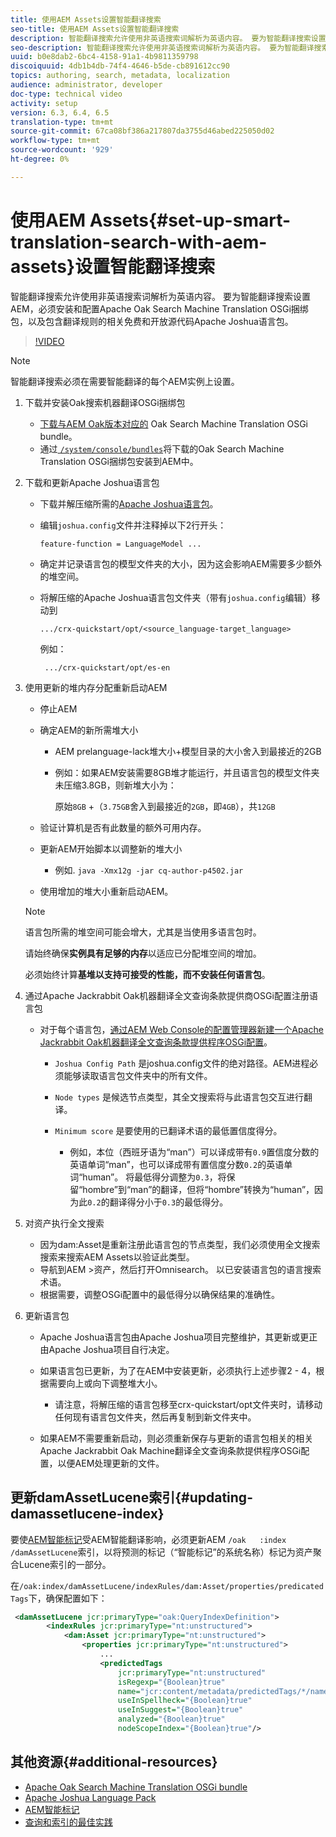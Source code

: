 ```yaml
---
title: 使用AEM Assets设置智能翻译搜索
seo-title: 使用AEM Assets设置智能翻译搜索
description: 智能翻译搜索允许使用非英语搜索词解析为英语内容。 要为智能翻译搜索设置AEM，必须安装和配置Apache Oak Search Machine Translation OSGi捆绑包，以及包含翻译规则的相关免费和开放源代码Apache Joshua语言包。
seo-description: 智能翻译搜索允许使用非英语搜索词解析为英语内容。 要为智能翻译搜索设置AEM，必须安装和配置Apache Oak Search Machine Translation OSGi捆绑包，以及包含翻译规则的相关免费和开放源代码Apache Joshua语言包。
uuid: b0e8dab2-6bc4-4158-91a1-4b9811359798
discoiquuid: 4db1b4db-74f4-4646-b5de-cb891612cc90
topics: authoring, search, metadata, localization
audience: administrator, developer
doc-type: technical video
activity: setup
version: 6.3, 6.4, 6.5
translation-type: tm+mt
source-git-commit: 67ca08bf386a217807da3755d46abed225050d02
workflow-type: tm+mt
source-wordcount: '929'
ht-degree: 0%

---
```



# 使用AEM Assets{#set-up-smart-translation-search-with-aem-assets}设置智能翻译搜索

智能翻译搜索允许使用非英语搜索词解析为英语内容。 要为智能翻译搜索设置AEM，必须安装和配置Apache Oak Search Machine Translation OSGi捆绑包，以及包含翻译规则的相关免费和开放源代码Apache Joshua语言包。

>[!VIDEO](https://video.tv.adobe.com/v/21291/?quality=9&learn=on)

>[!NOTE]
>
>智能翻译搜索必须在需要智能翻译的每个AEM实例上设置。

1. 下载并安装Oak搜索机器翻译OSGi捆绑包
   * [下载与AEM Oak版本对应的](https://search.maven.org/#search%7Cgav%7C1%7Cg%3A%22org.apache.jackrabbit%22%20AND%20a%3A%22oak-search-mt%22) Oak Search Machine Translation OSGi bundle。
   * 通过[ `/system/console/bundles`](http://localhost:4502/system/console/bundles)将下载的Oak Search Machine Translation OSGi捆绑包安装到AEM中。

2. 下载和更新Apache Joshua语言包
   * 下载并解压缩所需的[Apache Joshua语言包](https://cwiki.apache.org/confluence/display/JOSHUA/Language+Packs)。
   * 编辑`joshua.config`文件并注释掉以下2行开头：

      ```
      feature-function = LanguageModel ...
      ```

   * 确定并记录语言包的模型文件夹的大小，因为这会影响AEM需要多少额外的堆空间。
   * 将解压缩的Apache Joshua语言包文件夹（带有`joshua.config`编辑）移动到

      ```
      .../crx-quickstart/opt/<source_language-target_language>
      ```

      例如：

      ```
       .../crx-quickstart/opt/es-en
      ```

3. 使用更新的堆内存分配重新启动AEM
   * 停止AEM
   * 确定AEM的新所需堆大小

      * AEM prelanguage-lack堆大小+模型目录的大小舍入到最接近的2GB
      * 例如：如果AEM安装需要8GB堆才能运行，并且语言包的模型文件夹未压缩3.8GB，则新堆大小为：

         原始`8GB` +（`3.75GB`舍入到最接近的`2GB`，即`4GB`），共`12GB`
   * 验证计算机是否有此数量的额外可用内存。
   * 更新AEM开始脚本以调整新的堆大小

      * 例如. `java -Xmx12g -jar cq-author-p4502.jar`
   * 使用增加的堆大小重新启动AEM。

   >[!NOTE]
   >
   >语言包所需的堆空间可能会增大，尤其是当使用多语言包时。
   >
   >
   >请始终确保&#x200B;**实例具有足够的内存**&#x200B;以适应已分配堆空间的增加。
   >
   >
   >必须始终计算&#x200B;**基堆以支持可接受的性能，而不安装任何语言包**。

4. 通过Apache Jackrabbit Oak机器翻译全文查询条款提供商OSGi配置注册语言包

   * 对于每个语言包，[通过AEM Web Console的配置管理器新建一个Apache Jackrabbit Oak机器翻译全文查询条款提供程序OSGi配置](http://localhost:4502/system/console/configMgr/org.apache.jackrabbit.oak.plugins.index.mt.MTFulltextQueryTermsProviderFactory)。

      * `Joshua Config Path` 是joshua.config文件的绝对路径。AEM进程必须能够读取语言包文件夹中的所有文件。
      * `Node types` 是候选节点类型，其全文搜索将与此语言包交互进行翻译。
      * `Minimum score` 是要使用的已翻译术语的最低置信度得分。

         * 例如，本位（西班牙语为“man”）可以译成带有`0.9`置信度分数的英语单词“man”，也可以译成带有置信度分数`0.2`的英语单词“human”。 将最低得分调整为`0.3`，将保留“hombre”到“man”的翻译，但将“hombre”转换为“human”，因为此`0.2`的翻译得分小于`0.3`的最低得分。

5. 对资产执行全文搜索
   * 因为dam:Asset是重新注册此语言包的节点类型，我们必须使用全文搜索搜索来搜索AEM Assets以验证此类型。
   * 导航到AEM >资产，然后打开Omnisearch。 以已安装语言包的语言搜索术语。
   * 根据需要，调整OSGi配置中的最低得分以确保结果的准确性。

6. 更新语言包
   * Apache Joshua语言包由Apache Joshua项目完整维护，其更新或更正由Apache Joshua项目自行决定。
   * 如果语言包已更新，为了在AEM中安装更新，必须执行上述步骤2 - 4，根据需要向上或向下调整堆大小。

      * 请注意，将解压缩的语言包移至crx-quickstart/opt文件夹时，请移动任何现有语言包文件夹，然后再复制到新文件夹中。
   * 如果AEM不需要重新启动，则必须重新保存与更新的语言包相关的相关Apache Jackrabbit Oak Machine翻译全文查询条款提供程序OSGi配置，以便AEM处理更新的文件。


## 更新damAssetLucene索引{#updating-damassetlucene-index}

要使[AEM智能标记](https://helpx.adobe.com/experience-manager/6-3/assets/using/touch-ui-smart-tags.html)受AEM智能翻译影响，必须更新AEM `/oak   :index  /damAssetLucene`索引，以将预测的标记（“智能标记”的系统名称）标记为资产聚合Lucene索引的一部分。

在`/oak:index/damAssetLucene/indexRules/dam:Asset/properties/predicatedTags`下，确保配置如下：

```xml
 <damAssetLucene jcr:primaryType="oak:QueryIndexDefinition">
        <indexRules jcr:primaryType="nt:unstructured">
            <dam:Asset jcr:primaryType="nt:unstructured">
                <properties jcr:primaryType="nt:unstructured">
                    ...
                    <predictedTags
                        jcr:primaryType="nt:unstructured"
                        isRegexp="{Boolean}true"
                        name="jcr:content/metadata/predictedTags/*/name"
                        useInSpellheck="{Boolean}true"
                        useInSuggest="{Boolean}true"
                        analyzed="{Boolean}true"
                        nodeScopeIndex="{Boolean}true"/>
```

## 其他资源{#additional-resources}

* [Apache Oak Search Machine Translation OSGi bundle](https://search.maven.org/#search%7Cgav%7C1%7Cg%3A%22org.apache.jackrabbit%22%20AND%20a%3A%22oak-search-mt%22)
* [Apache Joshua Language Pack](https://cwiki.apache.org/confluence/display/JOSHUA/Language+Packs)
* [AEM智能标记](https://helpx.adobe.com/experience-manager/6-3/assets/using/touch-ui-smart-tags.html)
* [查询和索引的最佳实践](https://helpx.adobe.com/experience-manager/6-5/sites/deploying/using/best-practices-for-queries-and-indexing.html)